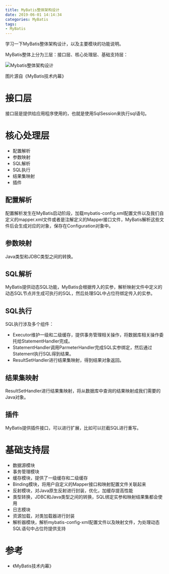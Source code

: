 ```yaml
---
title: MyBatis整体架构设计
date: 2019-06-01 14:14:34
categories: MyBatis
tags: 
- MyBatis
---
```


学习一下MyBatis整体架构设计，以及主要模块的功能说明。

<!--more-->

MyBatis整体上分为三层：接口层、核心处理层、基础支持层：

![Mybatis整体架构设计](/MyBatis整体架构设计/mybatis-1.png)

图片源自《MyBatis技术内幕》

# 接口层

接口层是提供给应用程序使用的，也就是使用SqlSession来执行sql语句。

# 核心处理层

- 配置解析
- 参数映射
- SQL解析
- SQL执行
- 结果集映射
- 插件

## 配置解析

配置解析发生在MyBatis启动阶段，加载mybatis-config.xml配置文件以及我们自定义的mapper.xml文件或者是注解定义的Mapper接口文件，MyBatis解析这些文件后会生成对应的对象，保存在Configuration对象中。

## 参数映射

Java类型和JDBC类型之间的转换。

## SQL解析

MyBatis提供动态SQL功能，MyBatis会根据传入的实参，解析映射文件中定义的动态SQL节点并生成可执行的SQL，然后处理SQL中占位符绑定传入的实参。

## SQL执行

SQL执行涉及多个组件：

- Executor维护一级和二级缓存，提供事务管理相关操作，将数据库相关操作委托给StatementHandler完成。
- StatementHandler调用ParmeterHandler完成SQL实参绑定，然后通过Statement执行SQL得到结果。
- ResultSetHandler进行结果集映射，得到结果对象返回。

## 结果集映射

ResultSetHandler进行结果集映射，将从数据库中查询的结果映射成我们需要的Java对象。

## 插件

MyBatis提供插件接口，可以进行扩展，比如可以拦截SQL进行重写。

# 基础支持层

- 数据源模块
- 事务管理模块
- 缓存模块，提供了一级缓存和二级缓存
- Binding模块，将用户自定义的Mapper接口和映射配置文件关联起来
- 反射模块，对Java原生反射进行封装，优化，加缓存提高性能
- 类型转换，JDBC和Java类型之间的转换，SQL绑定实参和映射结果集都会使用
- 日志模块
- 资源加载，对类加载器进行封装
- 解析器模块，解析mybatis-config-xml配置文件以及映射文件，为处理动态SQL语句中占位符提供支持



# 参考

- 《MyBatis技术内幕》